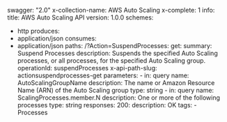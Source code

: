swagger: "2.0"
x-collection-name: AWS Auto Scaling
x-complete: 1
info:
  title: AWS Auto Scaling API
  version: 1.0.0
schemes:
- http
produces:
- application/json
consumes:
- application/json
paths:
  /?Action=SuspendProcesses:
    get:
      summary: Suspend Processes
      description: Suspends the specified Auto Scaling processes, or all processes,
        for the specified Auto Scaling group.
      operationId: suspendProcesses
      x-api-path-slug: actionsuspendprocesses-get
      parameters:
      - in: query
        name: AutoScalingGroupName
        description: The name or Amazon Resource Name (ARN) of the Auto Scaling group
        type: string
      - in: query
        name: ScalingProcesses.member.N
        description: One or more of the following processes
        type: string
      responses:
        200:
          description: OK
      tags:
      - Processes